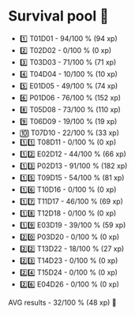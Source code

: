 # Survival pool 🤒
  
* 1️⃣ T01D01 - 94/100 % (94 xp)
* 2️⃣ T02D02 - 0/100 % (0 xp)
* 3️⃣ T03D03 - 71/100 % (71 xp)
* 4️⃣ T04D04 - 10/100 % (10 xp)
* 5️⃣ E01D05 - 49/100 % (74 xp)
* 6️⃣ P01D06 - 76/100 % (152 xp)
* 8️⃣ T05D08 - 73/100 % (110 xp)
* 9️⃣ T06D09 - 19/100 % (19 xp)
* 🔟 T07D10 - 22/100 % (33 xp)
* 1️⃣1️⃣ T08D11 - 0/100 % (0 xp)
* 1️⃣2️⃣ E02D12 - 44/100 % (66 xp)
* 1️⃣3️⃣ P02D13 - 91/100 % (182 xp)
* 1️⃣5️⃣ T09D15 - 54/100 % (81 xp)
* 1️⃣6️⃣ T10D16 - 0/100 % (0 xp)
* 1️⃣7️⃣ T11D17 - 46/100 % (69 xp)
* 1️⃣8️⃣ T12D18 - 0/100 % (0 xp)
* 1️⃣9️⃣ E03D19 - 39/100 % (59 xp)
* 2️⃣0️⃣ P03D20 - 0/100 % (0 xp)
* 2️⃣2️⃣ T13D22 - 18/100 % (27 xp)
* 2️⃣3️⃣ T14D23 - 0/100 % (0 xp)
* 2️⃣4️⃣ T15D24 - 0/100 % (0 xp)
* 2️⃣6️⃣ E04D26 -  0/100 % (0 xp)

AVG results - 32/100 % (48 xp) 🥉
